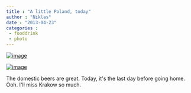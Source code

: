 ```yaml
---
title : "A little Poland, today"
author : "Niklas"
date : "2013-04-23"
categories : 
 - fooddrink
 - photo
---
```


[![image](https://niklasblog.com/wp-content/wpid-20130423_152206.jpg "20130423_152206.jpg")](https://niklasblog.com/wp-content/wpid-20130423_152206.jpg)

[![image](https://niklasblog.com/wp-content/wpid-20130423_1521521.jpg "20130423_152152.jpg")](https://niklasblog.com/wp-content/wpid-20130423_1521521.jpg)

The domestic beers are great. Today, it's the last day before going home. Ooh. I'll miss Krakow so much.
